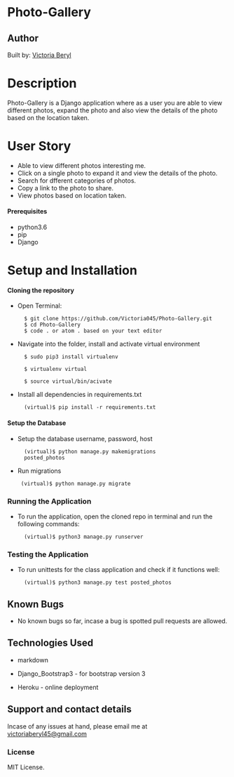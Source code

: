 # Photo-Gallery

## Author 
Built by: [Victoria Beryl](https://github.com/Victoria045)

# Description
Photo-Gallery is a Django application where as a user you are able to view different photos, expand the photo and also view the details of the photo based on the location taken.

# User Story 
* Able to view different photos interesting me.
* Click on a single photo to expand it and view the details of the photo.
* Search for dfferent categories of photos. 
* Copy a link to the photo to share.
* View photos based on location taken.


#### Prerequisites 
* python3.6
* pip
* Django

# Setup and Installation
#### Cloning the repository
* Open Terminal:

        $ git clone https://github.com/Victoria045/Photo-Gallery.git
        $ cd Photo-Gallery
        $ code . or atom . based on your text editor 

* Navigate into the folder, install and activate virtual environment

        $ sudo pip3 install virtualenv

        $ virtualenv virtual

        $ source virtual/bin/acivate

* Install all dependencies in requirements.txt

        (virtual)$ pip install -r requirements.txt

#### Setup the Database
* Setup the database username, password, host

        (virtual)$ python manage.py makemigrations 
        posted_photos

* Run migrations

       (virtual)$ python manage.py migrate

### Running the Application
* To run the application, open the cloned repo in terminal and run the following commands:

        (virtual)$ python3 manage.py runserver

### Testing the Application       
* To run unittests for the class application and check if it functions well:

        (virtual)$ python3 manage.py test posted_photos

## Known Bugs
* No known bugs so far, incase a bug is spotted pull requests are allowed.


## Technologies Used
* markdown

* Django_Bootstrap3 - for bootstrap version 3

* Heroku - online deployment


## Support and contact details
Incase of any issues at hand, please email me at victoriaberyl45@gmail.com

### License
MIT License. 